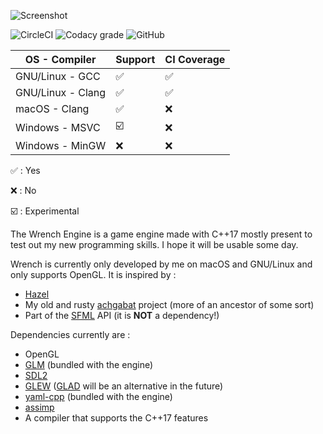 ![Screenshot](https://i.imgur.com/r0pdRBz.png)

![CircleCI](https://img.shields.io/circleci/build/github/hebriel/wrench-engine/master?logo=CircleCI)
![Codacy grade](https://img.shields.io/codacy/grade/d804879fda2d4836adef825b03648e8e?logo=Codacy)
![GitHub](https://img.shields.io/github/license/hebriel/wrench-engine?logo=GNU)

| OS - Compiler     | Support                 | CI Coverage        |
|-------------------|-------------------------|--------------------|
| GNU/Linux - GCC   | :white_check_mark:      | :white_check_mark: |
| GNU/Linux - Clang | :white_check_mark:      | :white_check_mark: |
| macOS - Clang     | :white_check_mark:      | :x:                |
| Windows - MSVC    | :ballot_box_with_check: | :x:                |
| Windows - MinGW   | :x:                     | :x:                |

:white_check_mark: : Yes

:x: : No

:ballot_box_with_check: : Experimental

The Wrench Engine is a game engine made with C++17 mostly present to test out my new programming skills. I hope it will be usable some day.

Wrench is currently only developed by me on macOS and GNU/Linux and only supports OpenGL. It is inspired by :

- [Hazel](https://github.com/TheCherno/Hazel)
- My old and rusty [achgabat](https://github.com/hebriel/achgabat) project (more of an ancestor of some sort)
- Part of the [SFML](https://github.com/SFML/SFML) API (it is **NOT** a dependency!)

Dependencies currently are :
- OpenGL
- [GLM](https://glm.g-truc.net/0.9.9/index.html) (bundled with the engine)
- [SDL2](https://www.libsdl.org/download-2.0.php)
- [GLEW](http://glew.sourceforge.net/) ([GLAD](https://glad.dav1d.de/) will be an alternative in the future)
- [yaml-cpp](https://github.com/jbeder/yaml-cpp) (bundled with the engine)
- [assimp](http://www.assimp.org/)
- A compiler that supports the C++17 features
